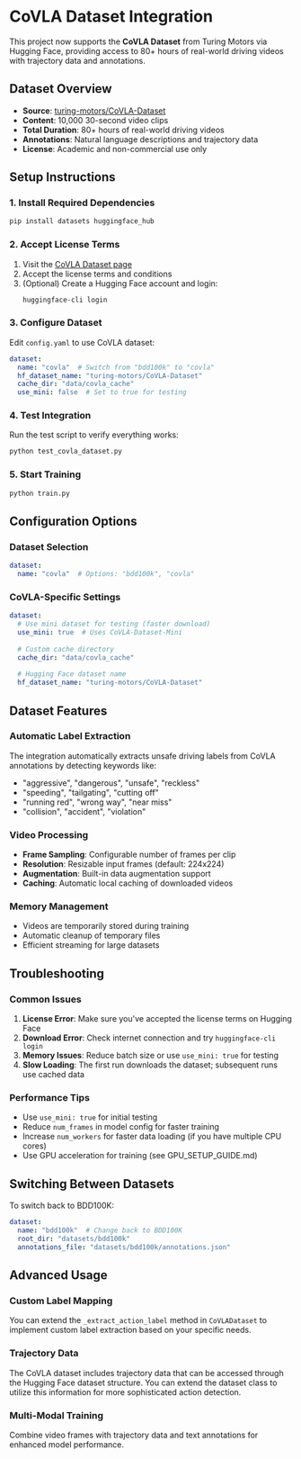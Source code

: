 # CoVLA Dataset Integration

This project now supports the **CoVLA Dataset** from Turing Motors via Hugging Face, providing access to 80+ hours of real-world driving videos with trajectory data and annotations.

## Dataset Overview

- **Source**: [turing-motors/CoVLA-Dataset](https://huggingface.co/datasets/turing-motors/CoVLA-Dataset)
- **Content**: 10,000 30-second video clips
- **Total Duration**: 80+ hours of real-world driving videos
- **Annotations**: Natural language descriptions and trajectory data
- **License**: Academic and non-commercial use only

## Setup Instructions

### 1. Install Required Dependencies

```bash
pip install datasets huggingface_hub
```

### 2. Accept License Terms

1. Visit the [CoVLA Dataset page](https://huggingface.co/datasets/turing-motors/CoVLA-Dataset)
2. Accept the license terms and conditions
3. (Optional) Create a Hugging Face account and login:
   ```bash
   huggingface-cli login
   ```

### 3. Configure Dataset

Edit `config.yaml` to use CoVLA dataset:

```yaml
dataset:
  name: "covla"  # Switch from "bdd100k" to "covla"
  hf_dataset_name: "turing-motors/CoVLA-Dataset"
  cache_dir: "data/covla_cache"
  use_mini: false  # Set to true for testing
```

### 4. Test Integration

Run the test script to verify everything works:

```bash
python test_covla_dataset.py
```

### 5. Start Training

```bash
python train.py
```

## Configuration Options

### Dataset Selection

```yaml
dataset:
  name: "covla"  # Options: "bdd100k", "covla"
```

### CoVLA-Specific Settings

```yaml
dataset:
  # Use mini dataset for testing (faster download)
  use_mini: true  # Uses CoVLA-Dataset-Mini
  
  # Custom cache directory
  cache_dir: "data/covla_cache"
  
  # Hugging Face dataset name
  hf_dataset_name: "turing-motors/CoVLA-Dataset"
```

## Dataset Features

### Automatic Label Extraction

The integration automatically extracts unsafe driving labels from CoVLA annotations by detecting keywords like:
- "aggressive", "dangerous", "unsafe", "reckless"
- "speeding", "tailgating", "cutting off"
- "running red", "wrong way", "near miss"
- "collision", "accident", "violation"

### Video Processing

- **Frame Sampling**: Configurable number of frames per clip
- **Resolution**: Resizable input frames (default: 224x224)
- **Augmentation**: Built-in data augmentation support
- **Caching**: Automatic local caching of downloaded videos

### Memory Management

- Videos are temporarily stored during training
- Automatic cleanup of temporary files
- Efficient streaming for large datasets

## Troubleshooting

### Common Issues

1. **License Error**: Make sure you've accepted the license terms on Hugging Face
2. **Download Error**: Check internet connection and try `huggingface-cli login`
3. **Memory Issues**: Reduce batch size or use `use_mini: true` for testing
4. **Slow Loading**: The first run downloads the dataset; subsequent runs use cached data

### Performance Tips

- Use `use_mini: true` for initial testing
- Reduce `num_frames` in model config for faster training
- Increase `num_workers` for faster data loading (if you have multiple CPU cores)
- Use GPU acceleration for training (see GPU_SETUP_GUIDE.md)

## Switching Between Datasets

To switch back to BDD100K:

```yaml
dataset:
  name: "bdd100k"  # Change back to BDD100K
  root_dir: "datasets/bdd100k"
  annotations_file: "datasets/bdd100k/annotations.json"
```

## Advanced Usage

### Custom Label Mapping

You can extend the `_extract_action_label` method in `CoVLADataset` to implement custom label extraction based on your specific needs.

### Trajectory Data

The CoVLA dataset includes trajectory data that can be accessed through the Hugging Face dataset structure. You can extend the dataset class to utilize this information for more sophisticated action detection.

### Multi-Modal Training

Combine video frames with trajectory data and text annotations for enhanced model performance.

